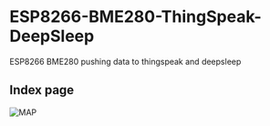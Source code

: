# ESP8266-BME280-ThingSpeak-DeepSleep
ESP8266 BME280 pushing data to thingspeak and deepsleep


## Index page

![MAP](https://firebasestorage.googleapis.com/v0/b/rpggenerator-58459.appspot.com/o/4.1.1.jpg?alt=media&token=4e1d2331-1e8b-4255-b959-9fb3adec4830)

